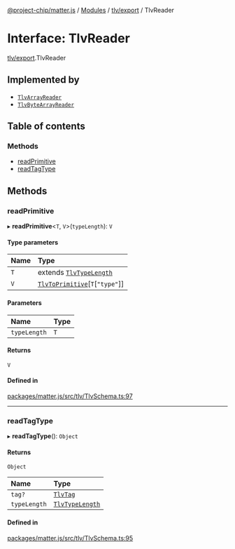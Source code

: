 [@project-chip/matter.js](../README.md) / [Modules](../modules.md) / [tlv/export](../modules/tlv_export.md) / TlvReader

# Interface: TlvReader

[tlv/export](../modules/tlv_export.md).TlvReader

## Implemented by

- [`TlvArrayReader`](../classes/tlv_export.TlvArrayReader.md)
- [`TlvByteArrayReader`](../classes/tlv_export.TlvByteArrayReader.md)

## Table of contents

### Methods

- [readPrimitive](tlv_export.TlvReader.md#readprimitive)
- [readTagType](tlv_export.TlvReader.md#readtagtype)

## Methods

### readPrimitive

▸ **readPrimitive**<`T`, `V`\>(`typeLength`): `V`

#### Type parameters

| Name | Type |
| :------ | :------ |
| `T` | extends [`TlvTypeLength`](../modules/tlv_export.md#tlvtypelength) |
| `V` | [`TlvToPrimitive`](../modules/tlv_export.md#tlvtoprimitive)[`T`[``"type"``]] |

#### Parameters

| Name | Type |
| :------ | :------ |
| `typeLength` | `T` |

#### Returns

`V`

#### Defined in

[packages/matter.js/src/tlv/TlvSchema.ts:97](https://github.com/project-chip/matter.js/blob/be83914/packages/matter.js/src/tlv/TlvSchema.ts#L97)

___

### readTagType

▸ **readTagType**(): `Object`

#### Returns

`Object`

| Name | Type |
| :------ | :------ |
| `tag?` | [`TlvTag`](../modules/tlv_export.md#tlvtag) |
| `typeLength` | [`TlvTypeLength`](../modules/tlv_export.md#tlvtypelength) |

#### Defined in

[packages/matter.js/src/tlv/TlvSchema.ts:95](https://github.com/project-chip/matter.js/blob/be83914/packages/matter.js/src/tlv/TlvSchema.ts#L95)
